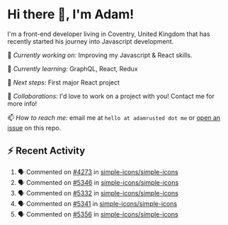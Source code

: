 # Hi there 👋, I'm Adam!

I'm a front-end developer living in Coventry, United Kingdom that has recently started his journey into Javascript development.

🔨 *Currently working on:* Improving my Javascript & React skills.

🌱 *Currently learning:* GraphQL, React, Redux

🎯 *Next steps:* First major React project

🤝 *Collaborations:* I'd love to work on a project with you! Contact me for more info!

📫 *How to reach me:* email me at `hello at adamrusted dot me` or [open an issue](https://github.com/adamrusted/adamrusted/issues/new) on this repo.

## :zap: Recent Activity
<!--START_SECTION:activity-->
1. 🗣 Commented on [#4273](https://github.com/simple-icons/simple-icons/issues/4273) in [simple-icons/simple-icons](https://github.com/simple-icons/simple-icons)
2. 🗣 Commented on [#5346](https://github.com/simple-icons/simple-icons/issues/5346) in [simple-icons/simple-icons](https://github.com/simple-icons/simple-icons)
3. 🗣 Commented on [#5332](https://github.com/simple-icons/simple-icons/issues/5332) in [simple-icons/simple-icons](https://github.com/simple-icons/simple-icons)
4. 🗣 Commented on [#5341](https://github.com/simple-icons/simple-icons/issues/5341) in [simple-icons/simple-icons](https://github.com/simple-icons/simple-icons)
5. 🗣 Commented on [#5356](https://github.com/simple-icons/simple-icons/issues/5356) in [simple-icons/simple-icons](https://github.com/simple-icons/simple-icons)
<!--END_SECTION:activity-->
